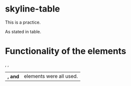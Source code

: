 # skyline-table

This is a practice.

As stated in table.

# Functionality of the elements

<table>, <tr>, <th>, and <td> elements were all used.

